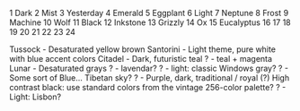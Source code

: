 1 Dark
2 Mist
3 Yesterday
4 Emerald
5 Eggplant
6 Light
7 Neptune
8 Frost
9 Machine
10 Wolf
11 Black
12 Inkstone
13 Grizzly
14 Ox
15 Eucalyptus
16 
17
18
19
20
21
22
23
24

Tussock - Desaturated yellow brown
Santorini - Light theme, pure white with blue accent colors
Citadel - Dark, futuristic teal
? - teal + magenta
Lunar - Desaturated grays
? - lavendar?
? - light: classic Windows gray?
? - Some sort of Blue... Tibetan sky?
? - Purple, dark, traditional / royal
(?) High contrast black: use standard colors from the vintage 256-color palette?
? - Light: Lisbon?


